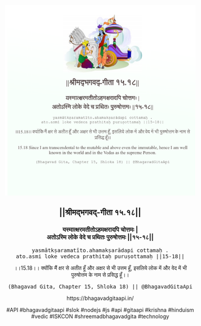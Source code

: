 <img src="../../asset/BG_15_18.png"/>
<center><h2>||श्रीमद्‍भगवद्‍-गीता १५.१८||</h2>
<h3>यस्मात्क्षरमतीतोऽहमक्षरादपि चोत्तमः |<br/>अतोऽस्मि लोके वेदे च प्रथितः पुरुषोत्तमः ||१५-१८||</h3>
<pre>yasmātkṣaramatīto.ahamakṣarādapi cottamaḥ .<br/>ato.asmi loke vedeca prathitaḥ puruṣottamaḥ ||15-18||</pre>
<p>।।15.18।। क्योंकि मैं क्षर से अतीत हूँ और अक्षर से भी उत्तम हूँ, इसलिये लोक में और वेद में भी पुरुषोत्तम के नाम से प्रसिद्ध हूँ।।</p>
<pre>(Bhagavad Gita, Chapter 15, Shloka 18) || @BhagavadGitaApi</pre><p>https://bhagavadgitaapi.in/</p><p>#API #bhagavadgitaapi #slok #nodejs #js #api #gitaapi #krishna #hinduism #vedic #ISKCON #shreemadbhagavadgita #technology</p></center>